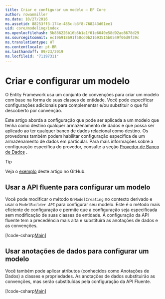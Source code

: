 ```yaml
---
title: Criar e configurar um modelo – EF Core
author: rowanmiller
ms.date: 10/27/2016
ms.assetid: 88253ff3-174e-485c-b3f8-768243d01ee1
uid: core/modeling/index
ms.openlocfilehash: 5b886226b16b5b1a1f01e6040e58d92ae8678d29
ms.sourcegitcommit: ec196918691f50cd0b21693515b0549f06d9f39c
ms.translationtype: HT
ms.contentlocale: pt-BR
ms.lasthandoff: 09/23/2019
ms.locfileid: "71197311"
---
```

# <a name="creating-and-configuring-a-model"></a>Criar e configurar um modelo

O Entity Framework usa um conjunto de convenções para criar um modelo com base na forma de suas classes de entidade. Você pode especificar configurações adicionais para complementar e/ou substituir o que foi descoberto por convenção.

Este artigo aborda a configuração que pode ser aplicada a um modelo que tenha como destino qualquer armazenamento de dados e que possa ser aplicado ao ter qualquer banco de dados relacional como destino. Os provedores também podem habilitar configuração específica de um armazenamento de dados em particular. Para mais informações sobre a configuração específica do provedor, consulte a seção [Provedor de Banco de Dados](../providers/index.md) .

> [!TIP]  
> Veja o [exemplo](https://github.com/aspnet/EntityFramework.Docs/tree/master/samples) deste artigo no GitHub.

## <a name="use-fluent-api-to-configure-a-model"></a>Usar a API fluente para configurar um modelo

Você pode modificar o método `OnModelCreating` no contexto derivado e usar o `ModelBuilder API` para configurar seu modelo. Este é o método mais eficiente de configuração e permite que a configuração seja especificada sem modificação de suas classes de entidade. A configuração da API fluente tem a precedência mais alta e substituirá as anotações de dados e as convenções.

[!code-csharp[Main](../../../samples/core/Modeling/FluentAPI/Required.cs?highlight=11-13)]

## <a name="use-data-annotations-to-configure-a-model"></a>Usar anotações de dados para configurar um modelo

Você também pode aplicar atributos (conhecidos como Anotações de Dados) a classes e propriedades. As anotações de dados substituirão as convenções, mas serão substituídas pela configuração da API Fluente.

[!code-csharp[Main](../../../samples/core/Modeling/DataAnnotations/Required.cs?highlight=14)]
